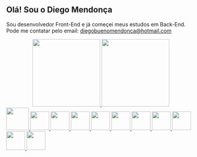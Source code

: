 ## Olá! Sou o Diego Mendonça

Sou desenvolvedor Front-End e já começei meus estudos em Back-End. </br>
Pode me contatar pelo email: diegobuenomendonca@hotmail.com

<div align="center">
  <a href="https://github.com/Diego-Bueno-M">
  <img height="180em" src="https://github-readme-stats.vercel.app/api?username=Diego-Bueno-M&show_icons=true&theme=dark&include_all_commits=true&count_private=true"/>
  <img height="180em" src="https://github-readme-stats.vercel.app/api/top-langs/?username=Diego-Bueno-M&layout=compact&langs_count=7&theme=dark"/>
</div>
  
<img src="https://cdn.jsdelivr.net/gh/devicons/devicon/icons/html5/html5-original-wordmark.svg" height="60px" width="60px" />
<img src="https://cdn.jsdelivr.net/gh/devicons/devicon/icons/javascript/javascript-original.svg" height="50px" width="50px" />
<img src="https://cdn.jsdelivr.net/gh/devicons/devicon/icons/css3/css3-original.svg" height="50px" width="50px" />
<img src="https://cdn.jsdelivr.net/gh/devicons/devicon/icons/react/react-original.svg" height="50px" width="50px" />
<img src="https://cdn.jsdelivr.net/gh/devicons/devicon/icons/nodejs/nodejs-original.svg" height="50px" width="50px" />
<img src="https://cdn.jsdelivr.net/gh/devicons/devicon/icons/mysql/mysql-plain.svg" height="50px" width="50px" />
<img src="https://cdn.jsdelivr.net/gh/devicons/devicon/icons/redux/redux-original.svg" height="50px" width="50px" />
<img src="https://cdn.jsdelivr.net/gh/devicons/devicon/icons/jest/jest-plain.svg" height="50px" width="50px" />
<img src="https://cdn.jsdelivr.net/gh/devicons/devicon/icons/bootstrap/bootstrap-original.svg" height="50px" width="50px" />
<img src="https://cdn.jsdelivr.net/gh/devicons/devicon/icons/docker/docker-original.svg" height="50px" width="50px" />
<img src="https://cdn.jsdelivr.net/gh/devicons/devicon/icons/docker/docker-original.svg" height="50px" width="50px" />
